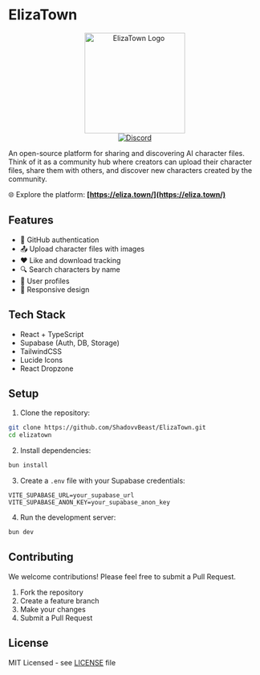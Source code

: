 # ElizaTown

<div align="center">
  <img src="https://eliza.town/assets/android-chrome-512x512.png" alt="ElizaTown Logo" width="200"/>
  <br/>
  <a href="https://discord.gg/RtZGvczt">
    <img src="https://img.shields.io/discord/1331618536262602813?color=7289da&logo=discord&logoColor=white" alt="Discord">
  </a>
</div>

An open-source platform for sharing and discovering AI character files. Think of it as a community hub where creators can upload their character files, share them with others, and discover new characters created by the community.

🌐 Explore the platform: **[https://eliza.town/](https://eliza.town/)**

## Features

- 🔐 GitHub authentication
- 📤 Upload character files with images
- ❤️ Like and download tracking
- 🔍 Search characters by name
- 👥 User profiles
- 📱 Responsive design

## Tech Stack

- React + TypeScript
- Supabase (Auth, DB, Storage)
- TailwindCSS
- Lucide Icons
- React Dropzone

## Setup

1. Clone the repository:
```bash
git clone https://github.com/ShadovvBeast/ElizaTown.git
cd elizatown
```

2. Install dependencies:
```bash
bun install
```

3. Create a `.env` file with your Supabase credentials:
```env
VITE_SUPABASE_URL=your_supabase_url
VITE_SUPABASE_ANON_KEY=your_supabase_anon_key
```

4. Run the development server:
```bash
bun dev
```

## Contributing

We welcome contributions! Please feel free to submit a Pull Request.

1. Fork the repository
2. Create a feature branch
3. Make your changes
4. Submit a Pull Request

## License

MIT Licensed - see [LICENSE](LICENSE) file